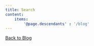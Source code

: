 ```yaml
---
title: Search
content:
    items:
        '@page.descendants' : '/blog'
---
```

[Back to Blog](/blog)